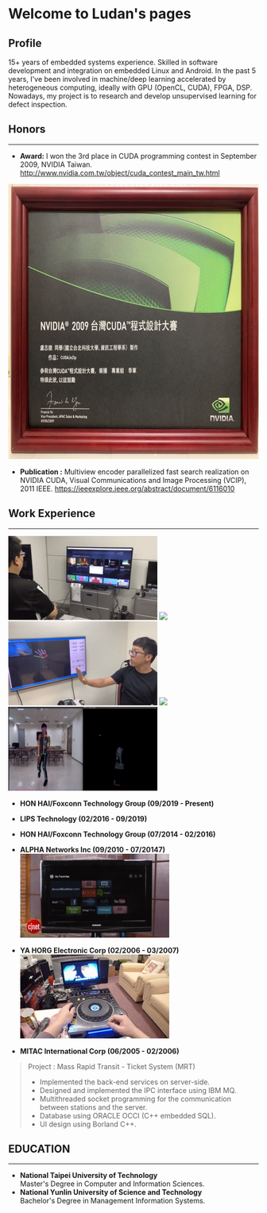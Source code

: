 # Welcome to Ludan's pages

## Profile

15+ years of embedded systems experience. Skilled in software development and integration on embedded Linux and Android. In the past 5 years, I've been involved in machine/deep learning accelerated by heterogeneous computing, ideally with GPU (OpenCL, CUDA), FPGA, DSP. Nowadays, my project is to research and develop unsupervised learning for defect inspection.

## Honors
------
* **Award:**
I won the 3rd place in CUDA programming contest in September 2009, NVIDIA Taiwan. <http://www.nvidia.com.tw/object/cuda_contest_main_tw.html>

<img src="https://raw.githubusercontent.com/CT-LU/self.introduction/master/Contest.jpg" width="739" height="554">

* **Publication :**
Multiview encoder parallelized fast search realization on NVIDIA CUDA, Visual Communications and Image Processing (VCIP), 2011 IEEE. <https://ieeexplore.ieee.org/abstract/document/6116010>

## Work Experience
------


![](https://raw.githubusercontent.com/CT-LU/self.introduction/master/Gesture_Control_TV.gif)
![](https://raw.githubusercontent.com/CT-LU/self.introduction/master/Facial_Recognition.gif)
![](https://raw.githubusercontent.com/CT-LU/self.introduction/master/3D_Hands_Pose.gif)
![](https://raw.githubusercontent.com/CT-LU/self.introduction/master/3D_Lableing_Tool.gif)
![](https://raw.githubusercontent.com/CT-LU/self.introduction/master/Optimization_2.5D_Body_Pose.gif)

* **HON HAI/Foxconn Technology Group (09/2019 - Present)**
* **LIPS Technology (02/2016 - 09/2019)**
* **HON HAI/Foxconn Technology Group (07/2014 - 02/2016)**
* **ALPHA Networks Inc (09/2010 - 07/20147)**
![](https://raw.githubusercontent.com/CT-LU/self.introduction/master/WD_TV_Play_is_a_great_streamer.gif)

* **YA HORG Electronic Corp (02/2006 - 03/2007)**
![](https://raw.githubusercontent.com/CT-LU/self.introduction/master/DVJ_1000_FUNCTION.gif)
* **MITAC International Corp (06/2005 - 02/2006)**
> Project : Mass Rapid Transit - Ticket System (MRT)
> - Implemented the back-end services on server-side.
> - Designed and implemented the IPC interface using IBM MQ.
> - Multithreaded socket programming for the communication between stations and the server.
> - Database using ORACLE OCCI (C++ embedded SQL).
> - UI design using Borland C++.

## EDUCATION
------
* **National Taipei University of Technology**<br>
        Master's Degree in Computer and Information Sciences.
* **National Yunlin University of Science and Technology**<br>
       Bachelor's Degree in Management Information Systems.
